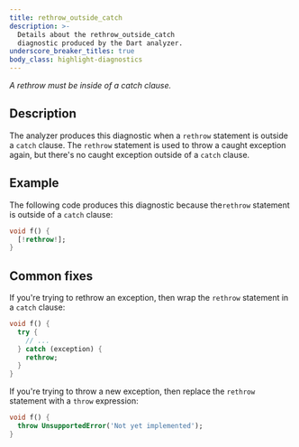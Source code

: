 ```yaml
---
title: rethrow_outside_catch
description: >-
  Details about the rethrow_outside_catch
  diagnostic produced by the Dart analyzer.
underscore_breaker_titles: true
body_class: highlight-diagnostics
---
```


_A rethrow must be inside of a catch clause._

## Description

The analyzer produces this diagnostic when a `rethrow` statement is outside
a `catch` clause. The `rethrow` statement is used to throw a caught
exception again, but there's no caught exception outside of a `catch`
clause.

## Example

The following code produces this diagnostic because the`rethrow` statement
is outside of a `catch` clause:

```dart
void f() {
  [!rethrow!];
}
```

## Common fixes

If you're trying to rethrow an exception, then wrap the `rethrow` statement
in a `catch` clause:

```dart
void f() {
  try {
    // ...
  } catch (exception) {
    rethrow;
  }
}
```

If you're trying to throw a new exception, then replace the `rethrow`
statement with a `throw` expression:

```dart
void f() {
  throw UnsupportedError('Not yet implemented');
}
```
